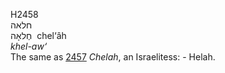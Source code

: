 <body>
  <p>H2458<br>  חלאה  <br> חֶלאָה  ‎  chel‘âh  <br><i>khel-aw‘ </i><br>The same as <a href="h2457.htm">2457</a>  <i>Chelah</i>, an Israelitess: - Helah.<br></p>
 </body>